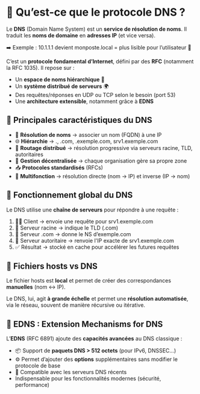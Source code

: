 # **📌 Qu’est-ce que le protocole DNS ?**

Le **DNS** (Domain Name System) est un **service de résolution de noms**. Il traduit les **noms de domaine** en **adresses IP** (et vice versa).

➡️ Exemple : 10.1.1.1 devient monposte.local = plus lisible pour l’utilisateur 🧠

C’est un **protocole fondamental d’Internet**, défini par des **RFC** (notamment la RFC 1035). Il repose sur :

- Un **espace de noms hiérarchique** 🌳
- Un **système distribué de serveurs** 🌍
- Des requêtes/réponses en UDP ou TCP selon le besoin (port 53)
- Une **architecture extensible**, notamment grâce à **EDNS**



## **🧬 Principales caractéristiques du DNS**

- 🧭 **Résolution de noms** → associer un nom (FQDN) à une IP
- 🌐 **Hiérarchie** → ., .com, .exemple.com, srv1.exemple.com
- 🔁 **Routage distribué** → résolution progressive via serveurs racine, TLD, autoritaires
- 🧱 **Gestion décentralisée** → chaque organisation gère sa propre zone
- 📥 **Protocoles standardisés** (RFCs)
- 📡 **Multifonction** → résolution directe (nom → IP) et inverse (IP → nom)



## **🚀 Fonctionnement global du DNS**

Le DNS utilise une **chaîne de serveurs** pour répondre à une requête :

1.  🧑‍💻 Client → envoie une requête pour srv1.exemple.com
2.  📍 Serveur racine → indique le TLD (.com)
3.  🧭 Serveur .com → donne le NS d’exemple.com
4.  🏢 Serveur autoritaire → renvoie l'IP exacte de srv1.exemple.com
5.  ✅ Résultat → stocké en cache pour accélérer les futures requêtes



## **🧰 Fichiers hosts vs DNS**

Le fichier hosts est **local** et permet de créer des correspondances **manuelles** (nom ↔ IP).

Le DNS, lui, agit **à grande échelle** et permet une **résolution automatisée**, via le réseau, souvent de manière récursive ou itérative.



## **🧠 EDNS : Extension Mechanisms for DNS**

L’**EDNS** (RFC 6891) ajoute des **capacités avancées** au DNS classique :

- 📦 Support de **paquets DNS > 512 octets** (pour IPv6, DNSSEC…)
- ⚙️ Permet d’ajouter des **options** supplémentaires sans modifier le protocole de base
- 🔄 Compatible avec les serveurs DNS récents
- Indispensable pour les fonctionnalités modernes (sécurité, performance)

